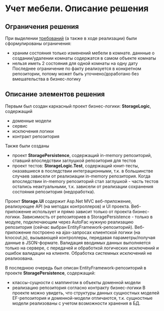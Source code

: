 Учет мебели. Описание решения
===========

Ограничения решения
-------------------
При выделении [требований](https://github.com/AlexeyGuryev/TestTasks/blob/master/FurnitureStorage/UseCase.txt) (а также в ходе реализации) были сформулированы ограничения:
* храним состояния только изменений мебели в комнате. даннные о создании/удалении комнаты содержатся в самом объекте комнаты
* нельзя иметь 2 состояния для одной комнаты на одну дату
Последнее ограничение по факту реализуется в конкретном репозитории, потому может быть уточнено/доработано без вмешательства в бизнес-логику

Описание элементов решения
--------------------------
Первым был создан каркасный проект бизнес-логики: **StorageLogic**, содержащий
* доменные модели
* сервис
* исключения логики
* контракт репозитория

Также были созданы
* проект **StoragePersistence**, содержащий in-memory репозиторий, ставший впоследствии заглушкой репозитория для тестов
* проект тестов: **StorageLogic.Test**, содержащий юнит-тесты, оказавшиеся в последствии интеграционными, т.к. в большинстве случаев зависели от реализиации in-memory репозитория. Когда впоследствии in-memory репозиторий стал заглушкой - часть тестов остались неактуальными, т.к. зависели от реализации сохранения состояния репозитория (недоработка).

Проект **Storage.UI** содержит Asp.Net MVC веб-приложение, реализующее API (на методах контроллеров) и UI проекта. Веб-приложение использует и прямо зависит только от проекта бизнес-логики. Зависимость от репозиториев в StoragePersistence - только в модуле, подключающим через AutoFac нужную реализацию репозитория (сейчас выбран EntityFramework-репозиторий).
Веб-приложение построено на ajax-запросах клиентской логики (на knocout.js), вызывающей контроллеры, передавая параметры/получая данные в JSON-формате.
Валидация вводимых данных выполняется только на сервере, с передачей и обработкой логических исключений и ошибок валидации на клиенте. Обработка системных исключений не реализована.

В последнюю очередь был описан EntityFramework-репозиторий в проекте **StoragePersistence**, содержащий:
* классы-сущности с маппингом в объекты доменной модели 
* реализацию репозитория согласно контракту бизнес-логики
В проекте можно увидеть, что структуры данных сущностных моделей EF-репозитория и доменной-модели отличаются, т.к. сущностные модели реализованы с учетом возможности хранения в БД.
